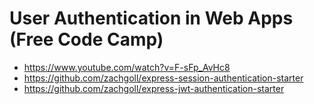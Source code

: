 # User Authentication in Web Apps (Free Code Camp)

- https://www.youtube.com/watch?v=F-sFp_AvHc8
- https://github.com/zachgoll/express-session-authentication-starter
- https://github.com/zachgoll/express-jwt-authentication-starter
